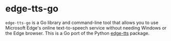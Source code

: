 # edge-tts-go
`edge-tts-go` is a Go library and command-line tool that allows you to use Microsoft Edge's online text-to-speech service without needing Windows or the Edge browser. This is a Go port of the Python [edge-tts](https://github.com/rany2/edge-tts) package.
